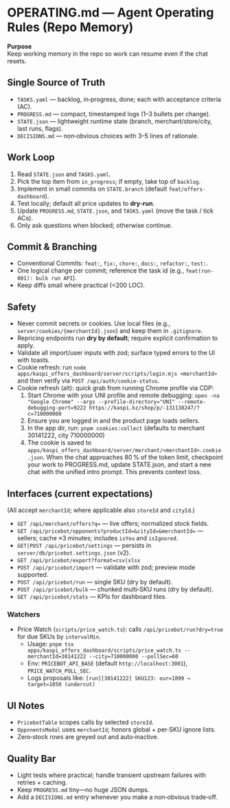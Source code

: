 # OPERATING.md — Agent Operating Rules (Repo Memory)

**Purpose**  
Keep working memory in the repo so work can resume even if the chat resets.

## Single Source of Truth
- `TASKS.yaml` — backlog, in‑progress, done; each with acceptance criteria (AC).
- `PROGRESS.md` — compact, timestamped logs (1–3 bullets per change).
- `STATE.json` — lightweight runtime state (branch, merchant/store/city, last runs, flags).
- `DECISIONS.md` — non‑obvious choices with 3–5 lines of rationale.

## Work Loop
1. Read `STATE.json` and `TASKS.yaml`.
2. Pick the top item from `in_progress`; if empty, take top of `backlog`.
3. Implement in small commits on `STATE.branch` (default `feat/offers-dashboard`).
4. Test locally; default all price updates to **dry‑run**.
5. Update `PROGRESS.md`, `STATE.json`, and `TASKS.yaml` (move the task / tick ACs).
6. Only ask questions when blocked; otherwise continue.

## Commit & Branching
- Conventional Commits: `feat:`, `fix:`, `chore:`, `docs:`, `refactor:`, `test:`.
- One logical change per commit; reference the task id (e.g., `feat(run-001): bulk run API`).
- Keep diffs small where practical (<200 LOC).

## Safety
- Never commit secrets or cookies. Use local files (e.g., `server/cookies/{merchantId}.json`) and keep them in `.gitignore`.
- Repricing endpoints run **dry by default**; require explicit confirmation to apply.
- Validate all import/user inputs with zod; surface typed errors to the UI with toasts.
 - Cookie refresh: run `node apps/kaspi_offers_dashboard/server/scripts/login.mjs <merchantId>` and then verify via `POST /api/auth/cookie-status`.
 - Cookie refresh (alt): quick grab from running Chrome profile via CDP:
   1) Start Chrome with your UNI profile and remote debugging:
      `open -na "Google Chrome" --args --profile-directory="UNI" --remote-debugging-port=9222 https://kaspi.kz/shop/p/-131138247/?c=710000000`
   2) Ensure you are logged in and the product page loads sellers.
   3) In the app dir, run: `pnpm cookies:collect` (defaults to merchant 30141222, city 710000000)
   4) The cookie is saved to `apps/kaspi_offers_dashboard/server/merchant/<merchantId>.cookie.json`.
When the chat approaches 80 % of the token limit, checkpoint your work to PROGRESS.md, update STATE.json, and start a new chat with the unified intro prompt. This prevents context loss.

## Interfaces (current expectations)
(All accept `merchantId`; where applicable also `storeId` and `cityId`.)
- `GET /api/merchant/offers?q=` — live offers; normalized stock fields.
- `GET /api/pricebot/opponents?productId=&cityId=&merchantId=` — sellers; cache ≈3 minutes; includes `isYou` and `isIgnored`.
- `GET|POST /api/pricebot/settings` — persists in `server/db/pricebot.settings.json` (v2).
- `GET /api/pricebot/export?format=csv|xlsx`
- `POST /api/pricebot/import` — validate with zod; preview mode supported.
- `POST /api/pricebot/run` — single SKU (dry by default).
- `POST /api/pricebot/bulk` — chunked multi‑SKU runs (dry by default).
- `GET /api/pricebot/stats` — KPIs for dashboard tiles.
 
### Watchers
 - Price Watch (`scripts/price_watch.ts`): calls `/api/pricebot/run?dry=true` for due SKUs by `intervalMin`.
   - Usage: `pnpm tsx apps/kaspi_offers_dashboard/scripts/price_watch.ts --merchantId=30141222 --city=710000000 --pollSec=60`
   - Env: `PRICEBOT_API_BASE` (default `http://localhost:3001`), `PRICE_WATCH_POLL_SEC`.
   - Logs proposals like: `[run][30141222] SKU123: our=1099 → target=1050 (undercut)`

## UI Notes
- `PricebotTable` scopes calls by selected `storeId`.
- `OpponentsModal` uses `merchantId`; honors global + per‑SKU ignore lists.
- Zero‑stock rows are greyed out and auto‑inactive.

## Quality Bar
- Light tests where practical; handle transient upstream failures with retries + caching.
- Keep `PROGRESS.md` tiny—no huge JSON dumps.
- Add a `DECISIONS.md` entry whenever you make a non‑obvious trade‑off.

